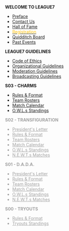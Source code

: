 <!-- docs/_sidebar.md -->
**WELCOME TO LEAGUE7**
* [Preface](/ "LEAGUE7 | Preface")
* [Contact Us](contact-us.md "L7 | Contact Us")
* [Hall of Fame</span>](/hall-of-fame.md "L7 | Hall of Fame")
* [<span style="color:#ffbd00">Registration</span>](registration.md "L7 | Registration")
* [Quidditch Board](/quidditch-board.md "L7 | Quidditch Board")
* [Past Events](/community-events/past-events "L7 | Past Events")

**LEAGUE7 GUIDELINES**
* [Code of Ethics](codeofethics.md "L7 | Code of Ethics")
* [Organizational Guidelines](organizational-guidelines.md "L7 | Organizational Guidelines")
* [Moderation Guidelines](moderation-guidelines.md "L7 | Moderation Guidelines") 
* [Broadcasting Guidelines](broadcasting-guidelines.md "L7 | Moderation Guidelines") 

**S03 - CHARMS**
* [Rules & Format](/season/03/rules-format.md "L7 | Season Rules & Format") 
* [Team Rosters](/season/03/team-rosters.md "L7 | Team Rosters")
* [Match Calendar](/season/03/calendar.md "L7 | Match Calendar") 
* [O.W.L.s Standings](/season/03/owls-standings.md "L7 | Season Standings")

<span style="opacity:40%;">

**S02 - TRANSFIGURATION**
* [President's Letter](/season/02/president-letter.md "L7 | S02 President's Letter")
* [Rules & Format](/season/02/rules-format.md "L7 | Season Rules & Format") 
* [Team Rosters](/season/02/team-rosters.md "L7 | Team Rosters")
* [Match Calendar](/season/02/calendar.md "L7 | Match Calendar") 
* [O.W.L.s Standings](/season/02/owls-standings.md "L7 | Season Standings")
* [N.E.W.T.s Matches](/season/02/matches.md "L7 | Matches Details")

**S01 - D.A.D.A.**
* [President's Letter](/season/01/president-letter.md "L7 | S01 President's Letter")
* [Rules & Format](/season/01/rules-format.md "L7 | Season Rules & Format") 
* [Team Rosters](/season/01/team-rosters.md "L7 | Team Rosters")
* [Match Calendar](/season/01/calendar.md "L7 | Match Calendar") 
* [O.W.L.s Standings](/season/01/standings.md "L7 | Season Standings")
* [N.E.W.T.s Matches](/season/01/matches.md "L7 | Matches Details")

**S00 - TRYOUTS**
* [Rules & Format](/season/00/rules-format.md "L7 | Tryout Season")
* [Tryouts Standings](/season/00/standings.md "L7 | Tryouts Standings")

</span>